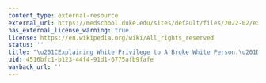 ```yaml
---
content_type: external-resource
external_url: https://medschool.duke.edu/sites/default/files/2022-02/explaining_white_privilege_to_a_broke_white_person.pdf
has_external_license_warning: true
license: https://en.wikipedia.org/wiki/All_rights_reserved
status: ''
title: "\u201CExplaining White Privilege to A Broke White Person.\u201D (PDF)"
uid: 4516bfc1-b123-44f4-91d1-6775afb9fafe
wayback_url: ''
---
```

